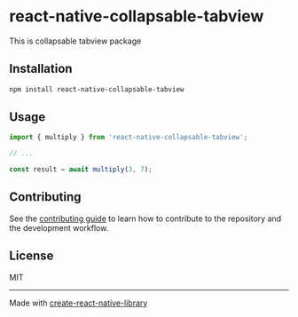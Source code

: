 # react-native-collapsable-tabview

This is collapsable tabview package

## Installation

```sh
npm install react-native-collapsable-tabview
```

## Usage

```js
import { multiply } from 'react-native-collapsable-tabview';

// ...

const result = await multiply(3, 7);
```

## Contributing

See the [contributing guide](CONTRIBUTING.md) to learn how to contribute to the repository and the development workflow.

## License

MIT

---

Made with [create-react-native-library](https://github.com/callstack/react-native-builder-bob)
